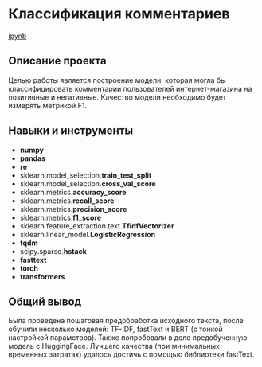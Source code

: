 # Классификация комментариев

[ipynb](https://github.com/AlexeyShuvalov/Portfolio/blob/main/Comment_classification/%D0%A1omment_classification.ipynb)

## Описание проекта

Целью работы является построение модели, которая могла бы классифицировать комментарии пользователей интернет-магазина на позитивные и негативные. Качество модели необходимо будет измерять метрикой F1.



## Навыки и инструменты

- **numpy**
- **pandas**
- **re**
- sklearn.model_selection.**train_test_split**
- sklearn.model_selection.**cross_val_score**
- sklearn.metrics.**accuracy_score**
- sklearn.metrics.**recall_score**
- sklearn.metrics.**precision_score**
- sklearn.metrics.**f1_score**
- sklearn.feature_extraction.text.**TfidfVectorizer**
- sklearn.linear_model.**LogisticRegression**
- **tqdm**
- scipy.sparse.**hstack**
- **fasttext**
- **torch**
- **transformers**

## 

## Общий вывод 

Была проведена пошаговая предобработка исходного текста, после обучили несколько моделей: TF-IDF, fastText и BERT (с тонкой настройкой параметров). Также попробовали в деле предобученную модель с HuggingFace. Лучшего качества (при минимальных временных затратах) удалось достичь с помощью библиотеки fastText.
